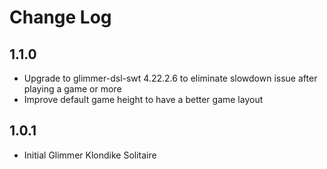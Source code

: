 # Change Log

## 1.1.0

- Upgrade to glimmer-dsl-swt 4.22.2.6 to eliminate slowdown issue after playing a game or more
- Improve default game height to have a better game layout

## 1.0.1

- Initial Glimmer Klondike Solitaire
